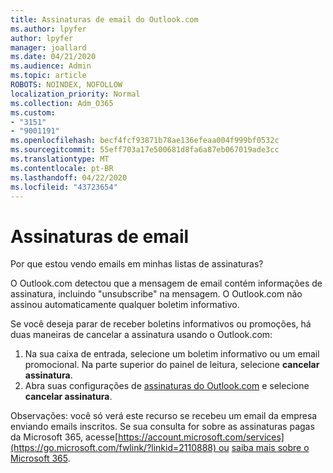 ```yaml
---
title: Assinaturas de email do Outlook.com
ms.author: lpyfer
author: lpyfer
manager: joallard
ms.date: 04/21/2020
ms.audience: Admin
ms.topic: article
ROBOTS: NOINDEX, NOFOLLOW
localization_priority: Normal
ms.collection: Adm_O365
ms.custom:
- "3151"
- "9001191"
ms.openlocfilehash: becf4fcf93871b78ae136efeaa004f999bf0532c
ms.sourcegitcommit: 55eff703a17e500681d8fa6a87eb067019ade3cc
ms.translationtype: MT
ms.contentlocale: pt-BR
ms.lasthandoff: 04/22/2020
ms.locfileid: "43723654"
---
```

# <a name="email-subscriptions"></a>Assinaturas de email

Por que estou vendo emails em minhas listas de assinaturas?

O Outlook.com detectou que a mensagem de email contém informações de assinatura, incluindo "unsubscribe" na mensagem. O Outlook.com não assinou automaticamente qualquer boletim informativo.

Se você deseja parar de receber boletins informativos ou promoções, há duas maneiras de cancelar a assinatura usando o Outlook.com:
1. Na sua caixa de entrada, selecione um boletim informativo ou um email promocional. Na parte superior do painel de leitura, selecione **cancelar assinatura**.
2. Abra suas configurações de [assinaturas do Outlook.com](https://go.microsoft.com/fwlink/?linkid=2110887) e selecione **cancelar assinatura**.

Observações: você só verá este recurso se recebeu um email da empresa enviando emails inscritos.
Se sua consulta for sobre as assinaturas pagas da Microsoft 365, acesse[https://account.microsoft.com/services](https://go.microsoft.com/fwlink/?linkid=2110888) ou [saiba mais sobre o Microsoft 365](https://products.office.com/compare-all-microsoft-office-products?tab=1&WT.mc_id=PROD_OL-Web_Support_O365NewValue_Upgrade).
  